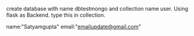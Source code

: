 create database with name dbtestmongo and collection name user.
Using flask as Backend.
type this in collection.

name:"Satyamgupta"
email:"emailupdate@gmail.com"
